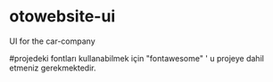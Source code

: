 # otowebsite-ui
UI for the car-company 

#projedeki fontları kullanabilmek için "fontawesome" ' u projeye dahil etmeniz gerekmektedir.
